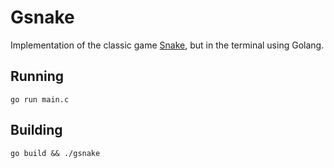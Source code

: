 # Gsnake

Implementation of the classic game [Snake](https://en.wikipedia.org/wiki/Snake_(video_game_genre)), but in the terminal using Golang.

## Running

```console
go run main.c
```

## Building

```console
go build && ./gsnake
```
